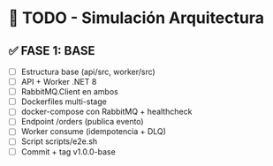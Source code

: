 # 🧩 TODO - Simulación Arquitectura

## ✅ FASE 1: BASE
- [ ] Estructura base (api/src, worker/src)
- [ ] API + Worker .NET 8
- [ ] RabbitMQ.Client en ambos
- [ ] Dockerfiles multi-stage
- [ ] docker-compose con RabbitMQ + healthcheck
- [ ] Endpoint /orders (publica evento)
- [ ] Worker consume (idempotencia + DLQ)
- [ ] Script scripts/e2e.sh
- [ ] Commit + tag v1.0.0-base
